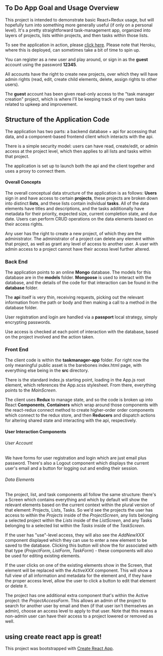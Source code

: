 
## To Do App Goal and Usage Overview

This project is intended to demonstrate basic React+Redux usage, but will hopefully turn into something more generally useful (if only on a personal level). It's a pretty straightforward task-management app, organized into layers of projects, lists within projects, and then tasks within those lists.

To see the application in action, please [click here](https://rob-not-task-manager.herokuapp.com/). Please note that Heroku, where this is deployed, can sometimes take a bit of time to spin up.

You can register as a new user and play around, or sign in as the **guest** account using the password **12345**.

All accounts have the right to create new projects, over which they will have admin rights (read, edit, create child elements, delete, assign rights to other users).

The **guest** account has been given read-only access to the "task manager creation" project, which is where I'll be keeping track of my own tasks related to upkeep and improvement.

## Structure of the Application Code

The application has two parts: a backend database + api for accessing that data, and a component-based frontend client which interacts with the api.

There is a simple security model: users can have read, create/edit, or admin access at the project level, which then applies to all lists and tasks within that project.

The application is set up to launch both the api and the client together and uses a proxy to connect them.

#### Overall Concepts

The overall conceptual data structure of the application is as follows: **Users** sign in and have access to certain **projects**, these projects are broken down into distinct **lists**, and these lists contain individual **tasks**. All of the data elements have titles and descriptions, and the tasks additionally have metadata for their priority, expected size, current completion state, and due date. Users can perform CRUD operations on the data elements based on their access rights.

Any user has the right to create a new project, of which they are the administrator. The administrator of a project can delete any element within that project, as well as grant any level of access to another user. A user with admin access to a project cannot have their access level further altered.

### Back End

The application points to an online __Mongo__ database. The models for this database are in the **models** folder. __Mongoose__ is used to interact with the database, and the details of the code for that interaction can be found in the
**database** folder.

The **api** itself is very thin, receiving requests, picking out the relevant information from the path or body and then making a call to a method in the database folder.

User registration and login are handled via a __passport__ local strategy, simply encrypting passwords.

Use access is checked at each point of interaction with the database, based on the project involved and the action taken.

### Front End

The client code is within the **taskmanager-app** folder. For right now the only meaningful public asset is the barebones index.html page, with everything else being in the **src** directory.

There is the standard index.js starting point, loading in the App.js root element, which references the App.scss stylesheet. From there, everything points to the *MainScreen*.

The client uses __Redux__ to manage state, and so the code is broken up into React **Components**, **Containers** which wrap around those components with the react-redux connect method to create higher-order order components which connect to the redux store, and then **Reducers** and dispatch actions for altering shared state and interacting with the api, respectively.

#### User Interaction Components

###### User Account

We have forms for user registration and login which are just email plus password. There's also a Logout component which displays the current user's email and a button for logging out and ending their session.

###### Data Elements

The project, list, and task components all follow the same structure: there's a Screen which contains everything and which by default will show the relevant elements based on the current context within the plural version of that element: Projects, Lists, Tasks. So we'd see the projects the user has access to within the *Projects* inside of the *ProjectScreen*, any lists belonging a selected project within the *Lists* inside of the *ListScreen*, and any Tasks belonging to a selected list within the *Tasks* inside of the *TaskScreen*.

If the user has "use"-level access, they will also see the *AddNewXXX* component displayed which they can use to enter a new element to be saved to the database. Clicking this button will show the for associated with that type (*ProjectForm*, *ListForm*, *TaskForm*) - these components will also be used for editing existing elements.

If the user clicks on one of the existing elements show in the Screen, that element will be replaced with the *ActiveXXX* component. This will show a full view of all information and metadata for the element and, if they have the proper access level, allow the user to click a button to edit that element or delete it.

The project has one additional extra component that's within the Active project: the *ProjectAccessForm*. This allows an admin of the project to search for another user by email and then (if that user isn't themselves an admin), choose an access level to apply to that user. Note that this means a non-admin user can have their access to a project lowered or removed as well.

## using create react app is great!

This project was bootstrapped with [Create React App](https://github.com/facebook/create-react-app).
